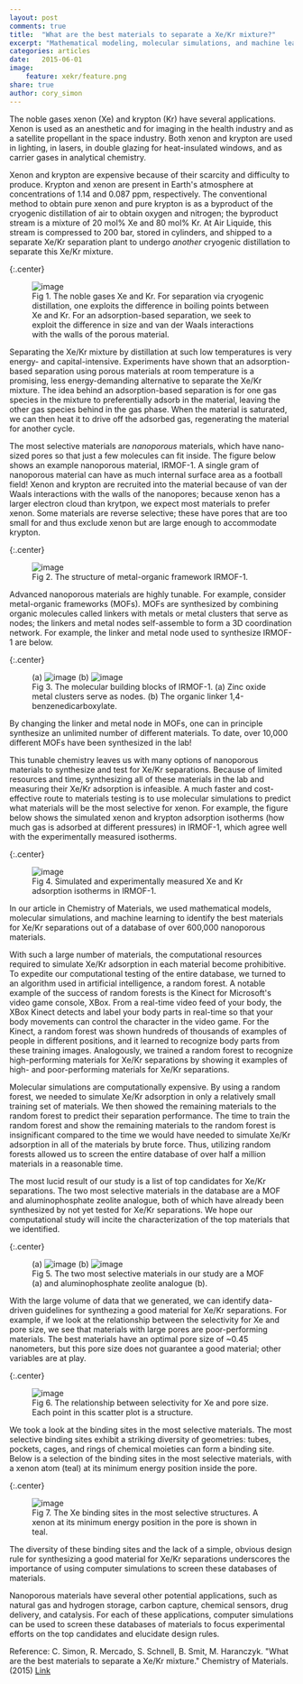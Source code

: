 ```yaml
---
layout: post
comments: true
title:  "What are the best materials to separate a Xe/Kr mixture?"
excerpt: "Mathematical modeling, molecular simulations, and machine learning to identify nanoporous materials for separating a mixture of xenon and krypton."
categories: articles
date:   2015-06-01
image: 
    feature: xekr/feature.png
share: true
author: cory_simon
---
```


The noble gases xenon (Xe) and krypton (Kr) have several applications. Xenon is used as an anesthetic and for imaging in the health industry and as a satellite propellant in the space industry. Both xenon and krypton are used in lighting, in lasers, in double glazing for heat-insulated windows, and as carrier gases in analytical chemistry. 

Xenon and krypton are expensive because of their scarcity and difficulty to produce. Krypton and xenon are present in Earth's atmosphere at concentrations of 1.14 and 0.087 ppm, respectively. The conventional method to obtain pure xenon and pure krypton is as a byproduct of the cryogenic distillation of air to obtain oxygen and nitrogen; the byproduct stream is a mixture of 20 mol% Xe and 80 mol% Kr. At Air Liquide, this stream is compressed to 200 bar, stored in cylinders, and shipped to a separate Xe/Kr separation plant to undergo *another* cryogenic distillation to separate this Xe/Kr mixture.

{:.center}
<figure>
	<img src="/images/xekr/noblegases.png" alt="image">
    <figcaption>Fig 1. The noble gases Xe and Kr. For separation via cryogenic distillation, one exploits the difference in boiling points between Xe and Kr. For an adsorption-based separation, we seek to exploit the difference in size and van der Waals interactions with the walls of the porous material.</figcaption>
</figure>

Separating the Xe/Kr mixture by distillation at such low temperatures is very energy- and capital-intensive. Experiments have shown that an adsorption-based separation using porous materials at room temperature is a promising, less energy-demanding alternative to separate the Xe/Kr mixture. The idea behind an adsorption-based separation is for one gas species in the mixture to preferentially adsorb in the material, leaving the other gas species behind in the gas phase. When the material is saturated, we can then heat it to drive off the adsorbed gas, regenerating the material for another cycle.

The most selective materials are *nanoporous* materials, which have nano-sized pores so that just a few molecules can fit inside. The figure below shows an example nanoporous material, IRMOF-1. A single gram of nanoporous material can have as much internal surface area as a football field! Xenon and krypton are recruited into the material because of van der Waals interactions with the walls of the nanopores; because xenon has a larger electron cloud than krytpon, we expect most materials to prefer xenon. Some materials are reverse selective; these have pores that are too small for and thus exclude xenon but are large enough to accommodate krypton.

{:.center}
<figure>
	<img src="/images/xekr/irmof1_viz.png" alt="image">
    <figcaption>Fig 2. The structure of metal-organic framework IRMOF-1.</figcaption>
</figure>

Advanced nanoporous materials are highly tunable. For example, consider metal-organic frameworks (MOFs). MOFs are synthesized by combining organic molecules called linkers with metals or metal clusters that serve as nodes; the linkers and metal nodes self-assemble to form a 3D coordination network. For example, the linker and metal node used to synthesize IRMOF-1 are below.

{:.center}
<figure>
    (a)
	<img src="/images/xekr/node.png" alt="image">
    (b)
	<img src="/images/xekr/linker.png" alt="image">
    <figcaption>Fig 3. The molecular building blocks of IRMOF-1. (a) Zinc oxide metal clusters serve as nodes. (b) The organic linker 1,4-benzenedicarboxylate. </figcaption>
</figure>

By changing the linker and metal node in MOFs, one can in principle synthesize an unlimited number of different materials. To date, over 10,000 different MOFs have been synthesized in the lab!

This tunable chemistry leaves us with many options of nanoporous materials to synthesize and test for Xe/Kr separations. Because of limited resources and time, synthesizing all of these materials in the lab and measuring their Xe/Kr adsorption is infeasible. A much faster and cost-effective route to materials testing is to use molecular simulations to predict what materials will be the most selective for xenon. For example, the figure below shows the simulated xenon and krypton adsorption isotherms (how much gas is adsorbed at different pressures) in IRMOF-1, which agree well with the experimentally measured isotherms.

{:.center}
<figure>
	<img src="/images/xekr/IRMOF1.png" alt="image">
    <figcaption>Fig 4. Simulated and experimentally measured Xe and Kr adsorption isotherms in IRMOF-1. </figcaption>
</figure>

In our article in Chemistry of Materials, we used mathematical models, molecular simulations, and machine learning to identify the best materials for Xe/Kr separations out of a database of over 600,000 nanoporous materials. 

With such a large number of materials, the computational resources required to simulate Xe/Kr adsorption in each material become prohibitive. To expedite our computational testing of the entire database, we turned to an algorithm used in artificial intelligence, a random forest. A notable example of the success of random forests is the Kinect for Microsoft's video game console, XBox. From a real-time video feed of your body, the XBox Kinect detects and label your body parts in real-time so that your body movements can control the character in the video game. For the Kinect, a random forest was shown hundreds of thousands of examples of people in different positions, and it learned to recognize body parts from these training images. Analogously, we trained a random forest to recognize high-performing materials for Xe/Kr separations by showing it examples of high- and poor-performing materials for Xe/Kr separations.

Molecular simulations are computationally expensive. By using a random forest, we needed to simulate Xe/Kr adsorption in only a relatively small training set of materials. We then showed the remaining materials to the random forest to predict their separation performance. The time to train the random forest and show the remaining materials to the random forest is insignificant compared to the time we would have needed to simulate Xe/Kr adsorption in all of the materials by brute force. Thus, utilizing random forests allowed us to screen the entire database of over half a million materials in a reasonable time.

The most lucid result of our study is a list of top candidates for Xe/Kr separations. The two most selective materials in the database are a MOF and aluminophosphate zeolite analogue, both of which have already been synthesized by not yet tested for Xe/Kr separations. We hope our computational study will incite the characterization of the top materials that we identified.

{:.center}
<figure>
    (a)
	<img src="/images/xekr/KAXQIL_viz.png" alt="image">
    (b)
	<img src="/images/xekr/JAVTAC_correct.png" alt="image">
    <figcaption>Fig 5. The two most selective materials in our study are a MOF (a) and aluminophosphate zeolite analogue (b).</figcaption>
</figure>

With the large volume of data that we generated, we can identify data-driven guidelines for synthezing a good material for Xe/Kr separations. For example, if we look at the relationship between the selectivity for Xe and pore size, we see that materials with large pores are poor-performing materials. The best materials have an optimal pore size of ~0.45 nanometers, but this pore size does not guarantee a good material; other variables are at play.

{:.center}
<figure>
	<img src="/images/xekr/selectivity_for_blog.png" alt="image">
    <figcaption>Fig 6. The relationship between selectivity for Xe and pore size. Each point in this scatter plot is a structure.</figcaption>
</figure>

We took a look at the binding sites in the most selective materials. The most selective binding sites exhibit a striking diversity of geometries: tubes, pockets, cages, and rings of chemical moieties can form a binding site. Below is a selection of the binding sites in the most selective materials, with a xenon atom (teal) at its minimum energy position inside the pore.

{:.center}
<figure>
	<img src="/images/xekr/bindingsites.png" alt="image">
    <figcaption>Fig 7. The Xe binding sites in the most selective structures. A xenon at its minimum energy position in the pore is shown in teal.</figcaption>
</figure>

The diversity of these binding sites and the lack of a simple, obvious design rule for synthesizing a good material for Xe/Kr separations underscores the importance of using computer simulations to screen these databases of materials.

Nanoporous materials have several other potential applications, such as natural gas and hydrogen storage, carbon capture, chemical sensors, drug delivery, and catalysis. For each of these applications, computer simulations can be used to screen these databases of materials to focus experimental efforts on the top candidates and elucidate design rules.

Reference: C. Simon, R. Mercado, S. Schnell, B. Smit, M. Haranczyk. "What are the best materials to separate a Xe/Kr mixture." Chemistry of Materials. (2015) [Link](http://dx.doi.org/10.1021/acs.chemmater.5b01475)
